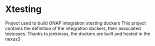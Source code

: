 # Xtesting

Project used to build ONAP integration xtesting dockers
This project contains the definition of the integration dockers, their
associated testcases.
Thanks to jenkinsss, the dockers are built and hosted in the nexus3

